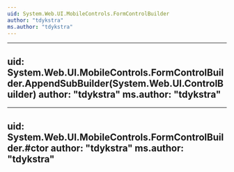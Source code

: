 ```yaml
---
uid: System.Web.UI.MobileControls.FormControlBuilder
author: "tdykstra"
ms.author: "tdykstra"
---
```


---
uid: System.Web.UI.MobileControls.FormControlBuilder.AppendSubBuilder(System.Web.UI.ControlBuilder)
author: "tdykstra"
ms.author: "tdykstra"
---

---
uid: System.Web.UI.MobileControls.FormControlBuilder.#ctor
author: "tdykstra"
ms.author: "tdykstra"
---
